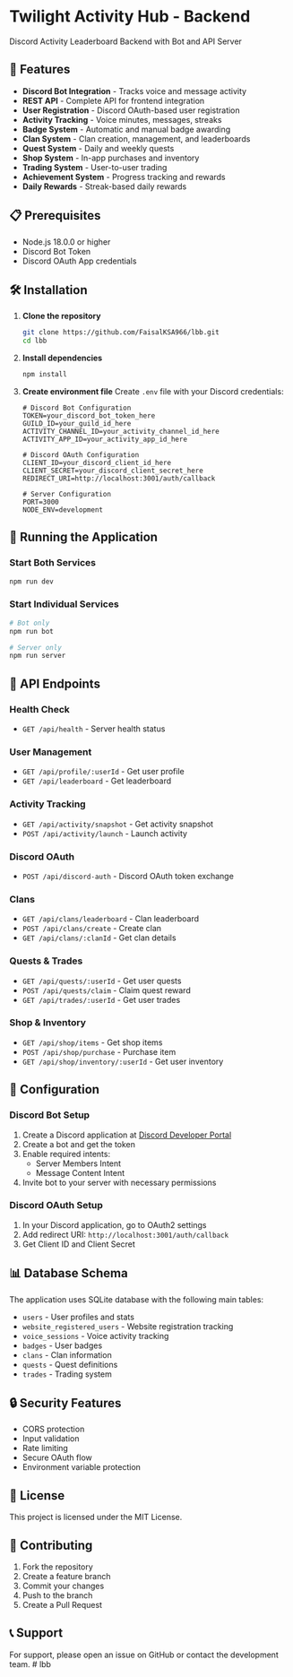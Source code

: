 # Twilight Activity Hub - Backend

Discord Activity Leaderboard Backend with Bot and API Server

## 🚀 Features

- **Discord Bot Integration** - Tracks voice and message activity
- **REST API** - Complete API for frontend integration
- **User Registration** - Discord OAuth-based user registration
- **Activity Tracking** - Voice minutes, messages, streaks
- **Badge System** - Automatic and manual badge awarding
- **Clan System** - Clan creation, management, and leaderboards
- **Quest System** - Daily and weekly quests
- **Shop System** - In-app purchases and inventory
- **Trading System** - User-to-user trading
- **Achievement System** - Progress tracking and rewards
- **Daily Rewards** - Streak-based daily rewards

## 📋 Prerequisites

- Node.js 18.0.0 or higher
- Discord Bot Token
- Discord OAuth App credentials

## 🛠️ Installation

1. **Clone the repository**
   ```bash
   git clone https://github.com/FaisalKSA966/lbb.git
   cd lbb
   ```

2. **Install dependencies**
   ```bash
   npm install
   ```

3. **Create environment file**
   Create `.env` file with your Discord credentials:
   ```env
   # Discord Bot Configuration
   TOKEN=your_discord_bot_token_here
   GUILD_ID=your_guild_id_here
   ACTIVITY_CHANNEL_ID=your_activity_channel_id_here
   ACTIVITY_APP_ID=your_activity_app_id_here

   # Discord OAuth Configuration
   CLIENT_ID=your_discord_client_id_here
   CLIENT_SECRET=your_discord_client_secret_here
   REDIRECT_URI=http://localhost:3001/auth/callback

   # Server Configuration
   PORT=3000
   NODE_ENV=development
   ```

## 🚀 Running the Application

### Start Both Services
```bash
npm run dev
```

### Start Individual Services
```bash
# Bot only
npm run bot

# Server only
npm run server
```

## 📡 API Endpoints

### Health Check
- `GET /api/health` - Server health status

### User Management
- `GET /api/profile/:userId` - Get user profile
- `GET /api/leaderboard` - Get leaderboard

### Activity Tracking
- `GET /api/activity/snapshot` - Get activity snapshot
- `POST /api/activity/launch` - Launch activity

### Discord OAuth
- `POST /api/discord-auth` - Discord OAuth token exchange

### Clans
- `GET /api/clans/leaderboard` - Clan leaderboard
- `POST /api/clans/create` - Create clan
- `GET /api/clans/:clanId` - Get clan details

### Quests & Trades
- `GET /api/quests/:userId` - Get user quests
- `POST /api/quests/claim` - Claim quest reward
- `GET /api/trades/:userId` - Get user trades

### Shop & Inventory
- `GET /api/shop/items` - Get shop items
- `POST /api/shop/purchase` - Purchase item
- `GET /api/shop/inventory/:userId` - Get user inventory

## 🔧 Configuration

### Discord Bot Setup
1. Create a Discord application at [Discord Developer Portal](https://discord.com/developers/applications)
2. Create a bot and get the token
3. Enable required intents:
   - Server Members Intent
   - Message Content Intent
4. Invite bot to your server with necessary permissions

### Discord OAuth Setup
1. In your Discord application, go to OAuth2 settings
2. Add redirect URI: `http://localhost:3001/auth/callback`
3. Get Client ID and Client Secret

## 📊 Database Schema

The application uses SQLite database with the following main tables:
- `users` - User profiles and stats
- `website_registered_users` - Website registration tracking
- `voice_sessions` - Voice activity tracking
- `badges` - User badges
- `clans` - Clan information
- `quests` - Quest definitions
- `trades` - Trading system

## 🔒 Security Features

- CORS protection
- Input validation
- Rate limiting
- Secure OAuth flow
- Environment variable protection

## 📝 License

This project is licensed under the MIT License.

## 🤝 Contributing

1. Fork the repository
2. Create a feature branch
3. Commit your changes
4. Push to the branch
5. Create a Pull Request

## 📞 Support

For support, please open an issue on GitHub or contact the development team.
#   l b b  
 